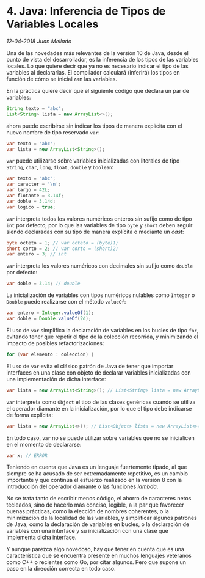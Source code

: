 # 4. Java: Inferencia de Tipos de Variables Locales

_12-04-2018_ _Juan Mellado_

Una de las novedades más relevantes de la versión 10 de Java, desde el punto de vista del desarrollador, es la inferencia de los tipos de las variables locales. Lo que quiere decir que ya no es necesario indicar el tipo de las variables al declararlas. El compilador calculará (inferirá) los tipos en función de cómo se inicializan las variables.

En la práctica quiere decir que el siguiente código que declara un par de variables:

```java
String texto = "abc";
List<String> lista = new ArrayList<>();
```

ahora puede escribirse sin indicar los tipos de manera explícita con el nuevo nombre de tipo reservado ```var```:

```java
var texto = "abc";
var lista = new ArrayList<String>();
```

```var``` puede utilizarse sobre variables inicializadas con literales de tipo ```String```, ```char```, ```long```, ```float```, ```double``` y ```boolean```:

```java
var texto = "abc";
var caracter = '\n';
var largo = 42L;
var flotante = 3.14f;
var doble = 3.14d;
var logico = true;
```

```var``` interpreta todos los valores numéricos enteros sin sufijo como de tipo ```int``` por defecto, por lo que las variables de tipo ```byte``` y ```short``` deben seguir siendo declaradas con su tipo de manera explícita o mediante un _cast_:

```java
byte octeto = 1; // var octeto = (byte)1;
short corto = 2; // var corto = (short)2;
var entero = 3; // int
```

```var``` interpreta los valores numéricos con decimales sin sufijo como ```double``` por defecto:

```java
var doble = 3.14; // double
```

La inicialización de variables con tipos numéricos nulables como ```Integer``` o ```Double``` puede realizarse con el método ```valueOf```:

```java
var entero = Integer.valueOf(1);
var doble = Double.valueOf(2d);
```

El uso de ```var``` simplifica la declaración de variables en los bucles de tipo ```for```, evitando tener que repetir el tipo de la colección recorrida, y minimizando el impacto de posibles refactorizaciones:

```java
for (var elemento : coleccion) {
```

El uso de ```var``` evita el clásico patrón de Java de tener que importar interfaces en una clase con objeto de declarar variables inicializadas con una implementación de dicha interface:

```java
var lista = new ArrayList<String>(); // List<String> lista = new ArrayList<>();
```

```var``` interpreta como ```Object``` el tipo de las clases genéricas cuando se utiliza el operador diamante en la inicialización, por lo que el tipo debe indicarse de forma explícita:

```java
var lista = new ArrayList<>(); // List<Object> lista = new ArrayList<>();
```

En todo caso, ```var``` no se puede utilizar sobre variables que no se inicialicen en el momento de declararse:

```java
var x; // ERROR
```

Teniendo en cuenta que Java es un lenguaje fuertemente tipado, al que siempre se ha acusado de ser extremadamente repetitivo, es un cambio importante y que continúa el esfuerzo realizado en la versión 8 con la introducción del operador diamante o las funciones _lambda_.

No se trata tanto de escribir menos código, el ahorro de caracteres netos tecleados, sino de hacerlo más conciso, legible, a la par que favorecer buenas prácticas, como la elección de nombres coherentes, o la minimización de la localidad de las variables, y simplificar algunos patrones de Java, como la declaración de variables en bucles, o la declaración de variables con una interface y su inicialización con una clase que implementa dicha interface.

Y aunque parezca algo novedoso, hay que tener en cuenta que es una característica que se encuentra presente en muchos lenguajes veteranos como C++ o recientes como Go, por citar algunos. Pero que supone un paso en la dirección correcta en todo caso.
